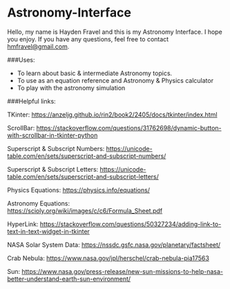 # Astronomy-Interface
Hello, my name is Hayden Fravel and this is my Astronomy Interface.
 I hope you enjoy.
 If you have any questions, feel free to contact hmfravel@gmail.com.

###Uses:
- To learn about basic & intermediate Astronomy topics.
- To use as an equation reference and Astronomy & Physics calculator
- To play with the astronomy simulation

###Helpful links:

TKinter: https://anzeljg.github.io/rin2/book2/2405/docs/tkinter/index.html

ScrollBar: https://stackoverflow.com/questions/31762698/dynamic-button-with-scrollbar-in-tkinter-python

Superscript & Subscript Numbers: https://unicode-table.com/en/sets/superscript-and-subscript-numbers/

Superscript & Subscript Letters: https://unicode-table.com/en/sets/superscript-and-subscript-letters/

Physics Equations: https://physics.info/equations/  

Astronomy Equations: https://scioly.org/wiki/images/c/c6/Formula_Sheet.pdf

HyperLink: https://stackoverflow.com/questions/50327234/adding-link-to-text-in-text-widget-in-tkinter

NASA Solar System Data: https://nssdc.gsfc.nasa.gov/planetary/factsheet/

Crab Nebula: https://www.nasa.gov/jpl/herschel/crab-nebula-pia17563

Sun: https://www.nasa.gov/press-release/new-sun-missions-to-help-nasa-better-understand-earth-sun-environment/

